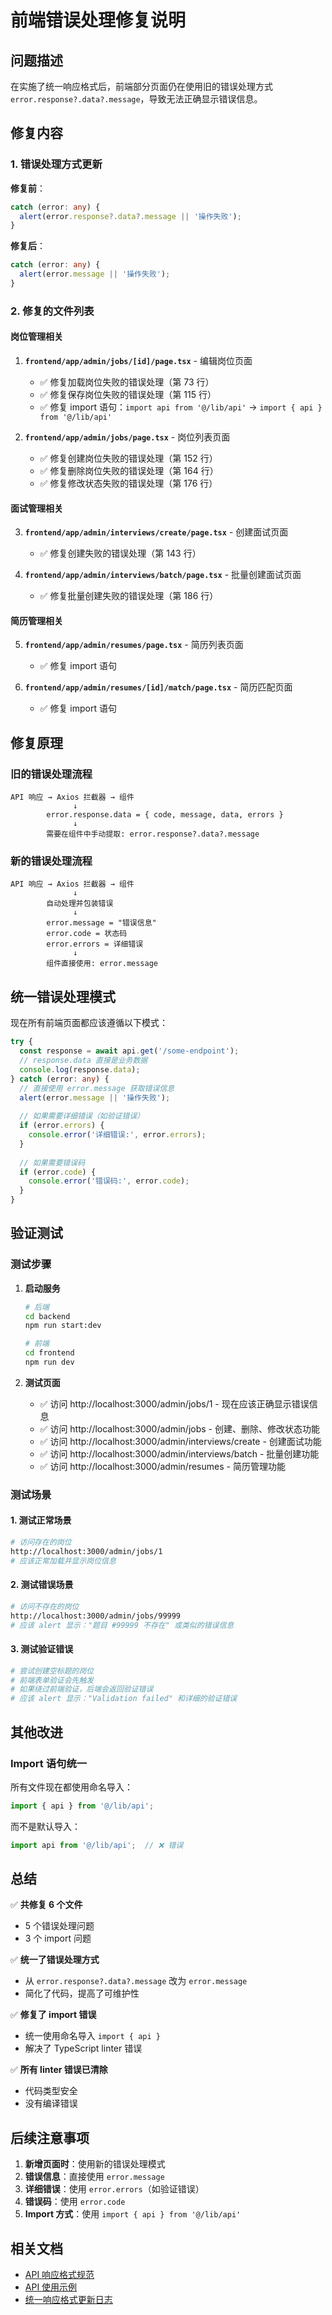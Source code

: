 # 前端错误处理修复说明

## 问题描述

在实施了统一响应格式后，前端部分页面仍在使用旧的错误处理方式 `error.response?.data?.message`，导致无法正确显示错误信息。

## 修复内容

### 1. 错误处理方式更新

**修复前**：
```typescript
catch (error: any) {
  alert(error.response?.data?.message || '操作失败');
}
```

**修复后**：
```typescript
catch (error: any) {
  alert(error.message || '操作失败');
}
```

### 2. 修复的文件列表

#### 岗位管理相关
1. **`frontend/app/admin/jobs/[id]/page.tsx`** - 编辑岗位页面
   - ✅ 修复加载岗位失败的错误处理（第 73 行）
   - ✅ 修复保存岗位失败的错误处理（第 115 行）
   - ✅ 修复 import 语句：`import api from '@/lib/api'` → `import { api } from '@/lib/api'`

2. **`frontend/app/admin/jobs/page.tsx`** - 岗位列表页面
   - ✅ 修复创建岗位失败的错误处理（第 152 行）
   - ✅ 修复删除岗位失败的错误处理（第 164 行）
   - ✅ 修复修改状态失败的错误处理（第 176 行）

#### 面试管理相关
3. **`frontend/app/admin/interviews/create/page.tsx`** - 创建面试页面
   - ✅ 修复创建失败的错误处理（第 143 行）

4. **`frontend/app/admin/interviews/batch/page.tsx`** - 批量创建面试页面
   - ✅ 修复批量创建失败的错误处理（第 186 行）

#### 简历管理相关
5. **`frontend/app/admin/resumes/page.tsx`** - 简历列表页面
   - ✅ 修复 import 语句

6. **`frontend/app/admin/resumes/[id]/match/page.tsx`** - 简历匹配页面
   - ✅ 修复 import 语句

## 修复原理

### 旧的错误处理流程
```
API 响应 → Axios 拦截器 → 组件
              ↓
        error.response.data = { code, message, data, errors }
              ↓
        需要在组件中手动提取: error.response?.data?.message
```

### 新的错误处理流程
```
API 响应 → Axios 拦截器 → 组件
              ↓
        自动处理并包装错误
              ↓
        error.message = "错误信息"
        error.code = 状态码
        error.errors = 详细错误
              ↓
        组件直接使用: error.message
```

## 统一错误处理模式

现在所有前端页面都应该遵循以下模式：

```typescript
try {
  const response = await api.get('/some-endpoint');
  // response.data 直接是业务数据
  console.log(response.data);
} catch (error: any) {
  // 直接使用 error.message 获取错误信息
  alert(error.message || '操作失败');
  
  // 如果需要详细错误（如验证错误）
  if (error.errors) {
    console.error('详细错误:', error.errors);
  }
  
  // 如果需要错误码
  if (error.code) {
    console.error('错误码:', error.code);
  }
}
```

## 验证测试

### 测试步骤

1. **启动服务**
   ```bash
   # 后端
   cd backend
   npm run start:dev
   
   # 前端
   cd frontend
   npm run dev
   ```

2. **测试页面**
   - ✅ 访问 http://localhost:3000/admin/jobs/1 - 现在应该正确显示错误信息
   - ✅ 访问 http://localhost:3000/admin/jobs - 创建、删除、修改状态功能
   - ✅ 访问 http://localhost:3000/admin/interviews/create - 创建面试功能
   - ✅ 访问 http://localhost:3000/admin/interviews/batch - 批量创建功能
   - ✅ 访问 http://localhost:3000/admin/resumes - 简历管理功能

### 测试场景

#### 1. 测试正常场景
```bash
# 访问存在的岗位
http://localhost:3000/admin/jobs/1
# 应该正常加载并显示岗位信息
```

#### 2. 测试错误场景
```bash
# 访问不存在的岗位
http://localhost:3000/admin/jobs/99999
# 应该 alert 显示："题目 #99999 不存在" 或类似的错误信息
```

#### 3. 测试验证错误
```bash
# 尝试创建空标题的岗位
# 前端表单验证会先触发
# 如果绕过前端验证，后端会返回验证错误
# 应该 alert 显示："Validation failed" 和详细的验证错误
```

## 其他改进

### Import 语句统一

所有文件现在都使用命名导入：
```typescript
import { api } from '@/lib/api';
```

而不是默认导入：
```typescript
import api from '@/lib/api';  // ❌ 错误
```

## 总结

✅ **共修复 6 个文件**
- 5 个错误处理问题
- 3 个 import 问题

✅ **统一了错误处理方式**
- 从 `error.response?.data?.message` 改为 `error.message`
- 简化了代码，提高了可维护性

✅ **修复了 import 错误**
- 统一使用命名导入 `import { api }`
- 解决了 TypeScript linter 错误

✅ **所有 linter 错误已清除**
- 代码类型安全
- 没有编译错误

## 后续注意事项

1. **新增页面时**：使用新的错误处理模式
2. **错误信息**：直接使用 `error.message`
3. **详细错误**：使用 `error.errors`（如验证错误）
4. **错误码**：使用 `error.code`
5. **Import 方式**：使用 `import { api } from '@/lib/api'`

## 相关文档

- [API 响应格式规范](./API_RESPONSE_FORMAT.md)
- [API 使用示例](./API_USAGE_EXAMPLES.md)
- [统一响应格式更新日志](./UNIFIED_RESPONSE_CHANGELOG.md)

